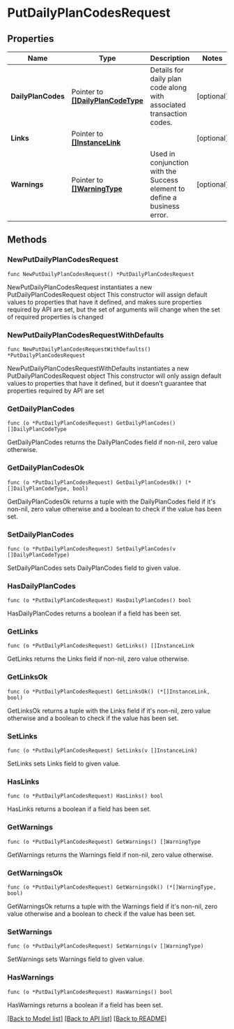 # PutDailyPlanCodesRequest

## Properties

Name | Type | Description | Notes
------------ | ------------- | ------------- | -------------
**DailyPlanCodes** | Pointer to [**[]DailyPlanCodeType**](DailyPlanCodeType.md) | Details for daily plan code along with associated transaction codes. | [optional] 
**Links** | Pointer to [**[]InstanceLink**](InstanceLink.md) |  | [optional] 
**Warnings** | Pointer to [**[]WarningType**](WarningType.md) | Used in conjunction with the Success element to define a business error. | [optional] 

## Methods

### NewPutDailyPlanCodesRequest

`func NewPutDailyPlanCodesRequest() *PutDailyPlanCodesRequest`

NewPutDailyPlanCodesRequest instantiates a new PutDailyPlanCodesRequest object
This constructor will assign default values to properties that have it defined,
and makes sure properties required by API are set, but the set of arguments
will change when the set of required properties is changed

### NewPutDailyPlanCodesRequestWithDefaults

`func NewPutDailyPlanCodesRequestWithDefaults() *PutDailyPlanCodesRequest`

NewPutDailyPlanCodesRequestWithDefaults instantiates a new PutDailyPlanCodesRequest object
This constructor will only assign default values to properties that have it defined,
but it doesn't guarantee that properties required by API are set

### GetDailyPlanCodes

`func (o *PutDailyPlanCodesRequest) GetDailyPlanCodes() []DailyPlanCodeType`

GetDailyPlanCodes returns the DailyPlanCodes field if non-nil, zero value otherwise.

### GetDailyPlanCodesOk

`func (o *PutDailyPlanCodesRequest) GetDailyPlanCodesOk() (*[]DailyPlanCodeType, bool)`

GetDailyPlanCodesOk returns a tuple with the DailyPlanCodes field if it's non-nil, zero value otherwise
and a boolean to check if the value has been set.

### SetDailyPlanCodes

`func (o *PutDailyPlanCodesRequest) SetDailyPlanCodes(v []DailyPlanCodeType)`

SetDailyPlanCodes sets DailyPlanCodes field to given value.

### HasDailyPlanCodes

`func (o *PutDailyPlanCodesRequest) HasDailyPlanCodes() bool`

HasDailyPlanCodes returns a boolean if a field has been set.

### GetLinks

`func (o *PutDailyPlanCodesRequest) GetLinks() []InstanceLink`

GetLinks returns the Links field if non-nil, zero value otherwise.

### GetLinksOk

`func (o *PutDailyPlanCodesRequest) GetLinksOk() (*[]InstanceLink, bool)`

GetLinksOk returns a tuple with the Links field if it's non-nil, zero value otherwise
and a boolean to check if the value has been set.

### SetLinks

`func (o *PutDailyPlanCodesRequest) SetLinks(v []InstanceLink)`

SetLinks sets Links field to given value.

### HasLinks

`func (o *PutDailyPlanCodesRequest) HasLinks() bool`

HasLinks returns a boolean if a field has been set.

### GetWarnings

`func (o *PutDailyPlanCodesRequest) GetWarnings() []WarningType`

GetWarnings returns the Warnings field if non-nil, zero value otherwise.

### GetWarningsOk

`func (o *PutDailyPlanCodesRequest) GetWarningsOk() (*[]WarningType, bool)`

GetWarningsOk returns a tuple with the Warnings field if it's non-nil, zero value otherwise
and a boolean to check if the value has been set.

### SetWarnings

`func (o *PutDailyPlanCodesRequest) SetWarnings(v []WarningType)`

SetWarnings sets Warnings field to given value.

### HasWarnings

`func (o *PutDailyPlanCodesRequest) HasWarnings() bool`

HasWarnings returns a boolean if a field has been set.


[[Back to Model list]](../README.md#documentation-for-models) [[Back to API list]](../README.md#documentation-for-api-endpoints) [[Back to README]](../README.md)


